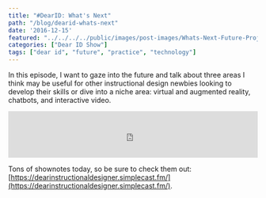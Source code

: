 ```yaml
---
title: "#DearID: What's Next"
path: "/blog/dearid-whats-next"
date: '2016-12-15'
featured: "../../../../public/images/post-images/Whats-Next-Future-Projects.png"
categories: ["Dear ID Show"]
tags: ["dear id", "future", "practice", "technology"]
---
```


In this episode, I want to gaze into the future and talk about three areas I think may be useful for other instructional design newbies looking to develop their skills or dive into a niche area: virtual and augmented reality, chatbots, and interactive video.

<iframe src="https://simplecast.com/e/53092?style=medium-light" width="100%" height="94px" frameborder="0" scrolling="no" seamless=""></iframe>

Tons of shownotes today, so be sure to check them out: [https://dearinstructionaldesigner.simplecast.fm/](https://dearinstructionaldesigner.simplecast.fm/).

